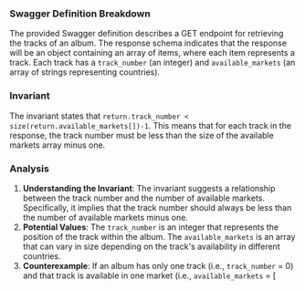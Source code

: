 ### Swagger Definition Breakdown
The provided Swagger definition describes a GET endpoint for retrieving the tracks of an album. The response schema indicates that the response will be an object containing an array of items, where each item represents a track. Each track has a `track_number` (an integer) and `available_markets` (an array of strings representing countries).

### Invariant
The invariant states that `return.track_number < size(return.available_markets[])-1`. This means that for each track in the response, the track number must be less than the size of the available markets array minus one.

### Analysis
1. **Understanding the Invariant**: The invariant suggests a relationship between the track number and the number of available markets. Specifically, it implies that the track number should always be less than the number of available markets minus one.
2. **Potential Values**: The `track_number` is an integer that represents the position of the track within the album. The `available_markets` is an array that can vary in size depending on the track's availability in different countries.
3. **Counterexample**: If an album has only one track (i.e., `track_number` = 0) and that track is available in one market (i.e., `available_markets` = [
